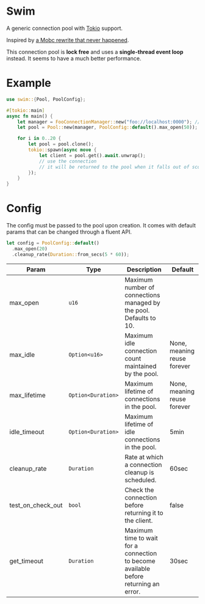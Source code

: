 # Swim

A generic connection pool with [Tokio](https://tokio.rs/) support.

Inspired by [a Mobc rewrite that never happened](https://github.com/importcjj/mobc/pull/60#issuecomment-879616110).

This connection pool is **lock free** and uses a **single-thread event loop** instead. It seems to have a much better performance.

# Example

```rust
use swim::{Pool, PoolConfig};

#[tokio::main]
async fn main() {
    let manager = FooConnectionManager::new("foo://localhost:0000"); // Imaginary "foo" DB.
    let pool = Pool::new(manager, PoolConfig::default().max_open(50));

    for i in 0..20 {
        let pool = pool.clone();
        tokio::spawn(async move {
            let client = pool.get().await.unwrap();
            // use the connection
            // it will be returned to the pool when it falls out of scope.
        });
    }
}
```

# Config

The config must be passed to the pool upon creation. It comes with default params that can be changed through a fluent API.
```rust
let config = PoolConfig::default()
  .max_open(20)
  .cleanup_rate(Duration::from_secs(5 * 60));
```

|Param|Type|Description|Default|
|-----|----|-----------|-------|
|max_open|`u16`|Maximum number of connections managed by the pool. Defaults to 10.
|max_idle|`Option<u16>`|Maximum idle connection count maintained by the pool.|None, meaning reuse forever
|max_lifetime|`Option<Duration>`|Maximum lifetime of connections in the pool. |None, meaning reuse forever
|idle_timeout|`Option<Duration>`|Maximum lifetime of idle connections in the pool.|5min
|cleanup_rate|`Duration`|Rate at which a connection cleanup is scheduled. |60sec
|test_on_check_out|`bool`|Check the connection before returning it to the client.|false
|get_timeout|`Duration`|Maximum time to wait for a connection to become available before returning an error.|30sec
